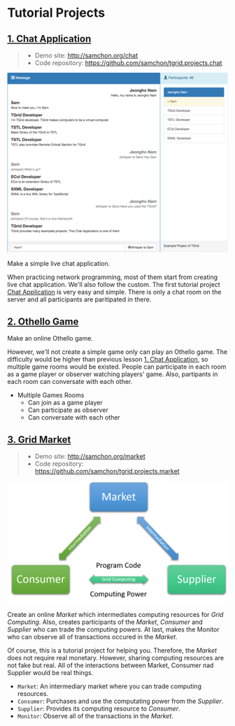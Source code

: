 # Tutorial Projects
## [1. Chat Application](chat.md)
> - Demo site: http://samchon.org/chat
> - Code repository: https://github.com/samchon/tgrid.projects.chat

![Chat Application](../../../assets/images/projects/chat/chat-movie.png)

Make a simple live chat application.

When practicing network programming, most of them start from creating live chat application. We'll also follow the custom. The first tutorial project [Chat Application](chat.md) is very easy and simple. There is only a chat room on the server and all participants are paritipated in there.




## [2. Othello Game](othello.md)
Make an online Othello game.

However, we'll not create a simple game only can play an Othello game. The difficulty would be higher than previous lesson [1. Chat Application](#1-chat), so multiple game rooms would be existed. People can participate in each room as a game player or observer watching players' game. Also, partipants in each room can conversate with each other.


  - Multiple Games Rooms
    - Can join as a game player
    - Can participate as observer
    - Can conversate with each other




## [3. Grid Market](market.md)
> - Demo site: http://samchon.org/market
> - Code repository: https://github.com/samchon/tgrid.projects.market

![Actors](../../../assets/images/projects/market/actors.png)

Create an online *Market* which intermediates computing resources for *Grid Computing*. Also, creates participants of the *Market*, *Consumer* and *Supplier* who can trade the computing powers. At last, makes the Monitor who can observe all of transactions occured in the *Market*.

Of course, this is a tutorial project for helping you. Therefore, the *Market* does not require real monetary. However, sharing computing resources are not fake but real. All of the interactions between Market, Consumer nad Supplier would be real things.

  - `Market`: An intermediary market where you can trade computing resources.
  - `Consumer`: Purchases and use the computating power from the *Supplier*.
  - `Supplier`: Provides its computing resource to *Consumer*.
  - `Monitor`: Observe all of the transactions in the *Market*.
